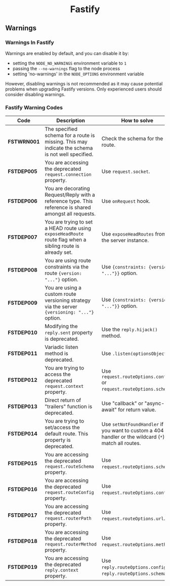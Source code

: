 
<h1 align="center">Fastify</h1>

## Warnings

### Warnings In Fastify
Warnings are enabled by default, and you can disable it by:

- setting the `NODE_NO_WARNINGS` environment variable to `1`
- passing the `--no-warnings` flag to the node process
- setting 'no-warnings' in the `NODE_OPTIONS` environment variable

However, disabling warnings is not recommended as it may cause
potential problems when upgrading Fastify versions.
Only experienced users should consider disabling warnings.

### Fastify Warning Codes

| Code | Description | How to solve |
| ---- | ----------- | ------------ |
| **FSTWRN001** | The specified schema for a route is missing. This may indicate the schema is not well specified. | Check the schema for the route. |
| **FSTDEP005** | You are accessing the deprecated `request.connection` property. | Use `request.socket`. |
| **FSTDEP006** | You are decorating Request/Reply with a reference type. This reference is shared amongst all requests. | Use `onRequest` hook. |
| **FSTDEP007** | You are trying to set a HEAD route using `exposeHeadRoute` route flag when a sibling route is already set. | Use `exposeHeadRoutes` from the server instance. |
| **FSTDEP008** | You are using route constraints via the route `{version: "..."}` option.  |  Use `{constraints: {version: "..."}}` option.  |
| **FSTDEP009** | You are using a custom route versioning strategy via the server `{versioning: "..."}` option. |  Use `{constraints: {version: "..."}}` option.  |
| **FSTDEP010** | Modifying the `reply.sent` property is deprecated. | Use the `reply.hijack()` method. |
| **FSTDEP011** | Variadic listen method is deprecated. | Use `.listen(optionsObject)`. | v4 |
| **FSTDEP012** | You are trying to access the deprecated `request.context` property. | Use `request.routeOptions.config` or `request.routeOptions.schema`. |
| **FSTDEP013** | Direct return of "trailers" function is deprecated. | Use "callback" or "async-await" for return value. |
| **FSTDEP014** | You are trying to set/access the default route. This property is deprecated. | Use `setNotFoundHandler` if you want to custom a 404 handler or the wildcard (`*`) to match all routes. |
| **FSTDEP015** | You are accessing the deprecated `request.routeSchema` property. | Use `request.routeOptions.schema`. |
| **FSTDEP016** | You are accessing the deprecated `request.routeConfig` property. | Use `request.routeOptions.config`. |
| **FSTDEP017** | You are accessing the deprecated `request.routerPath` property. | Use `request.routeOptions.url`. |
| **FSTDEP018** | You are accessing the deprecated `request.routerMethod` property. | Use `request.routeOptions.method`. |
| **FSTDEP019** | You are accessing the deprecated `reply.context` property. | Use `reply.routeOptions.config` or `reply.routeOptions.schema`. |
